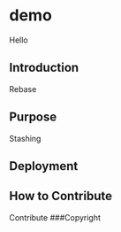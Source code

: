 # demo
Hello
## Introduction
Rebase
## Purpose
Stashing
## Deployment
## How to Contribute
Contribute
###Copyright 
